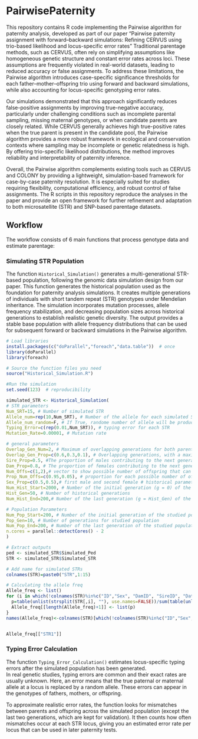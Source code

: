 # PairwisePaternity
This repository contains R code implementing the Pairwise algorithm for paternity analysis, developed as part of our paper “Pairwise paternity assignment with forward–backward simulations: Refining CERVUS using trio-based likelihood and locus-specific error rates” Traditional parentage methods, such as CERVUS, often rely on simplifying assumptions like homogeneous genetic structure and constant error rates across loci. These assumptions are frequently violated in real-world datasets, leading to reduced accuracy or false assignments. To address these limitations, the Pairwise algorithm introduces case-specific significance thresholds for each father–mother–offspring trio using forward and backward simulations, while also accounting for locus-specific genotyping error rates.

Our simulations demonstrated that this approach significantly reduces false-positive assignments by improving true-negative accuracy, particularly under challenging conditions such as incomplete parental sampling, missing maternal genotypes, or when candidate parents are closely related. While CERVUS generally achieves high true-positive rates when the true parent is present in the candidate pool, the Pairwise algorithm provides a more robust framework in ecological and conservation contexts where sampling may be incomplete or genetic relatedness is high. By offering trio-specific likelihood distributions, the method improves reliability and interpretability of paternity inference.

Overall, the Pairwise algorithm complements existing tools such as CERVUS and COLONY by providing a lightweight, simulation-based framework for case-by-case paternity resolution. It is especially suited for studies requiring flexibility, computational efficiency, and robust control of false assignments. The R scripts in this repository reproduce the analyses in the paper and provide an open framework for further refinement and adaptation to both microsatellite (STR) and SNP-based parentage datasets.

## Workflow

The workflow consists of 6 main functions that process genotype data and estimate parentage:

### Simulating STR Population

The function `Historical_Simulation()` generates a multi-generational STR-based population, following the genomic data simulation design from our paper.
This function generates the historical population used as the foundation for paternity analysis simulations. It creates multiple generations of individuals with short tandem repeat (STR) genotypes under Mendelian inheritance. The simulation incorporates mutation processes, allele frequency stabilization, and decreasing population sizes across historical generations to establish realistic genetic diversity. The output provides a stable base population with allele frequency distributions that can be used for subsequent forward or backward simulations in the Pairwise algorithm.

```R
# Load libraries
install.packages(c("doParallel","foreach","data.table"))  # once
library(doParallel)
library(foreach)

# Source the function files you need
source("Historical_Simulation.R")

#Run the simulation
set.seed(123)  # reproducibility

simulated_STR <- Historical_Simulation(
# STR parameters
Num_SRT=15, # Number of simulated STR
Allele_num=rep(10,Num_SRT), # Number of the allele for each simulated STR
Allele_num_random=F, # If True, randome number of allele will be produced based on Min_allele_num and Max_allele_num
Typing_Error=c(rep(0.01,Num_SRT)), # typing error for each STR
Mutation_Rate=0.00001, # Mutation rate

# general parameters
Overlap_Gen_Num=2, # Maximum of overlapping generations for both parents
Overlap_Gen_Prop=c(0.6,0.3,0.1), # Overlapping generations, with a maximum of Overlap_Gen_Num +1 generations for both parents
Sire_Prop=0.5, #The proportion of males contributing to the next generation
Dam_Prop=0.8, # The proportion of females contributing to the next generation
Num_Offs=c(1,2),# vector to show possible number of offspring that can be seen in simulation
Prop_Num_Offs=c(0.95,0.05), # proportion for each possible number of offspring in Num_Offs
Sex_Prop=c(0.5,0.5),# first male and second female # historical parameters
Num_Hist_Start=2000, # Number of the initial generation (g = 0) of the historical population
Hist_Gen=50, # Number of historical generations
Num_Hist_End=200,# Number of the last generation (g = Hist_Gen) of the historical population

# Population Parameters
Num_Pop_Start=200, # Number of the initial generation of the studied population
Pop_Gen=10, # Number of generations for studied population
Num_Pop_End=200, # Number of the last generation of the studied population
n.cores = parallel::detectCores() - 2
)

# Extract outputs
ped <- simulated_STR$Simulated_Ped
STR <- simulated_STR$Simulated_STR

# Add name for simulated STRs
colnames(STR)=paste0("STR",1:15)

# Calculating the allele freq
Allele_freq <- list()
for (i in which(!colnames(STR)%in%c("ID","Sex", "DamID", "SireID", "Date"))) {
  p=table(unlist(strsplit(STR[,i], ""), use.names=FALSE))/sum(table(unlist(strsplit(STR[,i], ""), use.names=FALSE)))
  Allele_freq[[length(Allele_freq)+1]] <- list(p)
}
names(Allele_freq)<-colnames(STR)[which(!colnames(STR)%in%c("ID","Sex", "DamID", "SireID", "Date"))]


Allele_freq[["STR1"]]

```

### Typing Error Calculation

The function `Typing_Error_Calculation()` estimates locus-specific typing errors after the simulated population has been generated.  
In real genetic studies, typing errors are common and their exact rates are usually unknown. Here, an error means that the true paternal or maternal allele at a locus is replaced by a random allele. These errors can appear in the genotypes of fathers, mothers, or offspring.  

To approximate realistic error rates, the function looks for mismatches between parents and offspring across the simulated population (except the last two generations, which are kept for validation). It then counts how often mismatches occur at each STR locus, giving you an estimated error rate per locus that can be used in later paternity tests.

